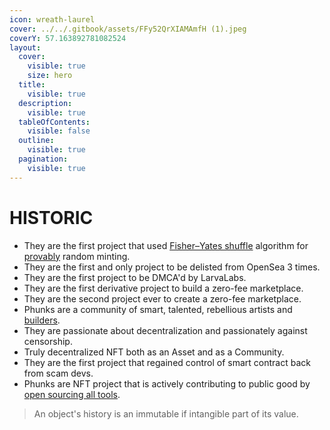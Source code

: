 ```yaml
---
icon: wreath-laurel
cover: ../../.gitbook/assets/FFy52QrXIAMAmfH (1).jpeg
coverY: 57.163892781082524
layout:
  cover:
    visible: true
    size: hero
  title:
    visible: true
  description:
    visible: true
  tableOfContents:
    visible: false
  outline:
    visible: true
  pagination:
    visible: true
---
```


# HISTORIC

* They are the first project that used [Fisher–Yates shuffle](https://en.wikipedia.org/wiki/Fisher%E2%80%93Yates_shuffle#The_modern_algorithm) algorithm for [provably](https://medium.com/@dumbnamenumbers/erc721r-a-new-erc721-contract-for-random-minting-so-people-dont-snipe-all-the-rares-68dd06611e5) random minting.
* They are the first and only project to be delisted from OpenSea 3 times.&#x20;
* They are the first project to be DMCA'd by LarvaLabs.&#x20;
* They are the first derivative project to build a zero-fee marketplace.&#x20;
* They are the second project ever to create a zero-fee marketplace.&#x20;
* Phunks are a community of smart, talented, rebellious artists and [builders](../../resources/code-and-more/open-sourced.md).&#x20;
* They are passionate about decentralization and passionately against censorship.
* Truly decentralized NFT both as an Asset and as a Community.
* They are the first project that regained control of smart contract back from scam devs.
* Phunks are NFT project that is actively contributing to public good by [open sourcing all tools](../../resources/code-and-more/open-sourced.md).

> An object's history is an immutable if intangible part of its value.
